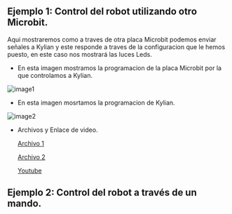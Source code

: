 ## Ejemplo 1: Control del robot utilizando otro Microbit.

Aqui mostraremos como a traves de otra placa Microbit podemos enviar señales a Kylian y este responde a traves de la configuracion que le hemos puesto, en este caso nos mostrará las luces Leds.

- En esta imagen mostramos la programacion de la placa Microbit por la que controlamos a Kylian.

![image1](https://user-images.githubusercontent.com/114906861/211264575-d43b89cb-b169-41eb-a840-bdca718828c7.PNG)

- En esta imagen mosrtamos la programacion de Kylian.

![image2](https://user-images.githubusercontent.com/114906861/211264589-ffe2ea22-2c43-4806-ae37-17b1bf5c301c.PNG)

- Archivos y Enlace de video.

  [Archivo 1](https://github.com/LarryWestbrook/Maqueen/blob/main/microbit-CONTROL2.hex)

  [Archivo 2](https://github.com/LarryWestbrook/Maqueen/blob/main/microbit-CONTROL-CON-OTRO-MICROBIT.hex)
    
  [Youtube](https://youtube.com/shorts/O6poZO4w5fs)

## Ejemplo 2: Control del robot a través de un mando. 




